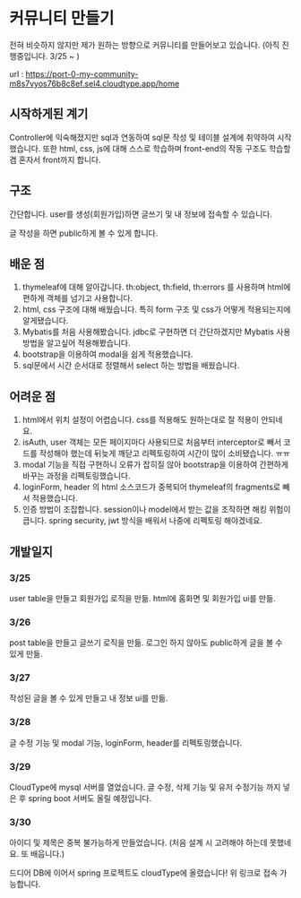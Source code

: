 # 커뮤니티 만들기

전혀 비슷하지 않지만 제가 원하는 방향으로 커뮤니티를 만들어보고 있습니다.
(아직 진행중입니다. 3/25 ~ )

url : https://port-0-my-community-m8s7vyos76b8c8ef.sel4.cloudtype.app/home

## 시작하게된 계기

Controller에 익숙해졌지만 sql과 연동하여 sql문 작성 및 테이블 설계에 취약하여 시작했습니다. 또한 html, css, js에 대해 스스로 학습하며
front-end의 작동 구조도 학습할 겸 혼자서 front까지 합니다.

## 구조

간단합니다. user를 생성(회원가입)하면 글쓰기 및 내 정보에 접속할 수 있습니다. 

글 작성을 하면 public하게 볼 수 있게 합니다. 

## 배운 점

1. thymeleaf에 대해 알아갑니다. th:object, th:field, th:errors 를 사용하며 html에 편하게 객체를 넘기고 사용합니다.
2. html, css 구조에 대해 배웠습니다. 특히 form 구조 및 css가 어떻게 적용되는지에 알게됐습니다.
3. Mybatis를 처음 사용해봤습니다. jdbc로 구현하면 더 간단하겠지만 Mybatis 사용 방법을 알고싶어 적용해봤습니다.
4. bootstrap을 이용하여 modal을 쉽게 적용했습니다.
5. sql문에서 시간 순서대로 정렬해서 select 하는 방법을 배웠습니다.


## 어려운 점

1. html에서 위치 설정이 어렵습니다. css를 적용해도 원하는대로 잘 적용이 안되네요.
2. isAuth, user 객체는 모든 페이지마다 사용되므로 처음부터 interceptor로 빼서 코드를 작성해야 했는데 뒤늦게 깨닫고 리펙토링하여 시간이 많이 소비됐습니다. ㅠㅠ
3. modal 기능을 직접 구현하니 오류가 잡히질 않아 bootstrap을 이용하여 간편하게 바꾸는 과정을 리펙토링했습니다.
4. loginForm, header 의 html 소스코드가 중복되어 thymeleaf의 fragments로 빼서 적용했습니다.
5. 인증 방법이 조잡합니다. session이나 model에서 받는 값을 조작하면 해킹 위험이 큽니다. spring security, jwt 방식을 배워서 나중에 리펙토링 해야겠네요.


## 개발일지

### 3/25

user table을 만들고 회원가입 로직을 만듦. html에 홈화면 및 회원가입 ui를 만듦.

### 3/26

post table을 만들고 글쓰기 로직을 만듦. 로그인 하지 않아도 public하게 글을 볼 수 있게 만듦.

### 3/27

작성된 글을 볼 수 있게 만들고 내 정보 ui를 만듦.

### 3/28

글 수정 기능 및 modal 기능, loginForm, header를 리펙토링했습니다.

### 3/29

CloudType에 mysql 서버를 열었습니다. 글 수정, 삭제 기능 및 유저 수정기능 까지 넣은 후 spring boot 서버도 올릴 예정입니다.

### 3/30

아이디 및 제목은 중복 불가능하게 만들었습니다. (처음 설계 시 고려해야 하는데 못했네요. 또 배웁니다.)

드디어 DB에 이어서 spring 프로젝트도 cloudType에 올렸습니다! 위 링크로 접속 가능합니다.
